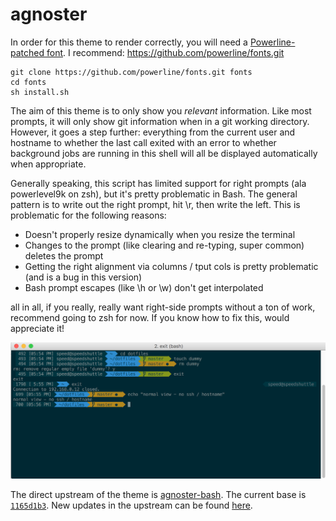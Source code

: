 # agnoster

In order for this theme to render correctly, you will need a
[Powerline-patched font](https://gist.github.com/1595572). I recommend:
https://github.com/powerline/fonts.git

```
git clone https://github.com/powerline/fonts.git fonts
cd fonts
sh install.sh
```

The aim of this theme is to only show you _relevant_ information. Like most
prompts, it will only show git information when in a git working directory.
However, it goes a step further: everything from the current user and hostname
to whether the last call exited with an error to whether background jobs are
running in this shell will all be displayed automatically when appropriate.

Generally speaking, this script has limited support for right prompts (ala
powerlevel9k on zsh), but it's pretty problematic in Bash. The general pattern
is to write out the right prompt, hit \r, then write the left. This is
problematic for the following reasons:

-   Doesn't properly resize dynamically when you resize the terminal
-   Changes to the prompt (like clearing and re-typing, super common) deletes
    the prompt
-   Getting the right alignment via columns / tput cols is pretty problematic
    (and is a bug in this version)
-   Bash prompt escapes (like \h or \w) don't get interpolated

all in all, if you really, really want right-side prompts without a ton of work,
recommend going to zsh for now. If you know how to fix this, would appreciate
it!

![ScreenShot](agnoster-bash-sshot.png)

The direct upstream of the theme is
[agnoster-bash](https://github.com/speedenator/agnoster-bash). The current base
is
[`1165d1b3`](https://github.com/speedenator/agnoster-bash/commit/1165d1b3f125f52e7d4df953166d3c62774638fc).
New updates in the upstream can be found
[here](https://github.com/speedenator/agnoster-bash/compare/1165d1b3f125f52e7d4df953166d3c62774638fc...master).

